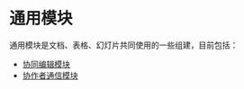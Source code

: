 # 通用模块

通用模块是文档、表格、幻灯片共同使用的一些组建，目前包括：

<ul>
  <li><a href="/common/collaboration.md/">协同编辑模块</a></li>
  <li><a href="/common/collaborator_connect.md/">协作者通信模块</a></li>
</ul>
